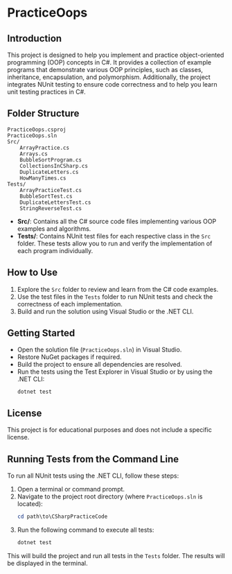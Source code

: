 # PracticeOops

## Introduction
This project is designed to help you implement and practice object-oriented programming (OOP) concepts in C#. It provides a collection of example programs that demonstrate various OOP principles, such as classes, inheritance, encapsulation, and polymorphism. Additionally, the project integrates NUnit testing to ensure code correctness and to help you learn unit testing practices in C#.

## Folder Structure
```
PracticeOops.csproj
PracticeOops.sln
Src/
    ArrayPractice.cs
    Arrays.cs
    BubbleSortProgram.cs
    CollectionsInCSharp.cs
    DuplicateLetters.cs
    HowManyTimes.cs
Tests/
    ArrayPracticeTest.cs
    BubbleSortTest.cs
    DuplicateLettersTest.cs
    StringReverseTest.cs
```

- **Src/**: Contains all the C# source code files implementing various OOP examples and algorithms.
- **Tests/**: Contains NUnit test files for each respective class in the `Src` folder. These tests allow you to run and verify the implementation of each program individually.

## How to Use
1. Explore the `Src` folder to review and learn from the C# code examples.
2. Use the test files in the `Tests` folder to run NUnit tests and check the correctness of each implementation.
3. Build and run the solution using Visual Studio or the .NET CLI.

## Getting Started
- Open the solution file (`PracticeOops.sln`) in Visual Studio.
- Restore NuGet packages if required.
- Build the project to ensure all dependencies are resolved.
- Run the tests using the Test Explorer in Visual Studio or by using the .NET CLI:
  ```
  dotnet test
  ```

## License
This project is for educational purposes and does not include a specific license.

## Running Tests from the Command Line

To run all NUnit tests using the .NET CLI, follow these steps:

1. Open a terminal or command prompt.
2. Navigate to the project root directory (where `PracticeOops.sln` is located):
   ```powershell
   cd path\to\CSharpPracticeCode
   ```
3. Run the following command to execute all tests:
   ```powershell
   dotnet test
   ```

This will build the project and run all tests in the `Tests` folder. The results will be displayed in the terminal.
